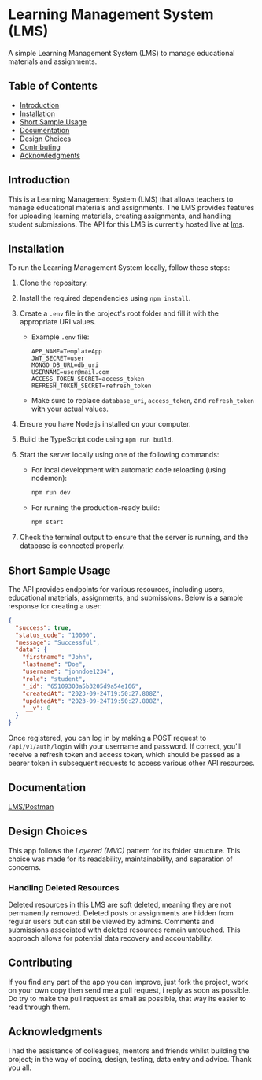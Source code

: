 # Learning Management System (LMS)

A simple Learning Management System (LMS) to manage educational materials and assignments.

## Table of Contents

- [Introduction](#introduction)
- [Installation](#installation)
- [Short Sample Usage](#short-sample-usage)
- [Documentation](#documentation)
- [Design Choices](#design-choices)
- [Contributing](#contributing)
- [Acknowledgments](#acknowledgments)

## Introduction

This is a Learning Management System (LMS) that allows teachers to manage educational materials and assignments. The LMS provides features for uploading learning materials, creating assignments, and handling student submissions. The API for this LMS is currently hosted live at [lms](https://learning-management-system-5tgu.onrender.com).

## Installation

To run the Learning Management System locally, follow these steps:

1. Clone the repository.
2. Install the required dependencies using `npm install`.
3. Create a `.env` file in the project's root folder and fill it with the appropriate URI values.
   - Example `.env` file:
     ```env
     APP_NAME=TemplateApp
     JWT_SECRET=user
     MONGO_DB_URL=db_uri
     USERNAME=user@mail.com
     ACCESS_TOKEN_SECRET=access_token
     REFRESH_TOKEN_SECRET=refresh_token
     ```
   - Make sure to replace `database_uri`, `access_token`, and `refresh_token` with your actual values.
4. Ensure you have Node.js installed on your computer.
5. Build the TypeScript code using `npm run build`.
6. Start the server locally using one of the following commands:

   - For local development with automatic code reloading (using nodemon):
     ```bash
     npm run dev
     ```
   - For running the production-ready build:
     ```bash
     npm start
     ```

7. Check the terminal output to ensure that the server is running, and the database is connected properly.

## Short Sample Usage

The API provides endpoints for various resources, including users, educational materials, assignments, and submissions. Below is a sample response for creating a user:

```json
{
  "success": true,
  "status_code": "10000",
  "message": "Successful",
  "data": {
    "firstname": "John",
    "lastname": "Doe",
    "username": "johndoe1234",
    "role": "student",
    "_id": "65109303a5b3205d9a54e166",
    "createdAt": "2023-09-24T19:50:27.808Z",
    "updatedAt": "2023-09-24T19:50:27.808Z",
    "__v": 0
  }
}
```

Once registered, you can log in by making a POST request to `/api/v1/auth/login` with your username and password. If correct, you'll receive a refresh token and access token, which should be passed as a bearer token in subsequent requests to access various other API resources.

## Documentation

[LMS/Postman](https://documenter.getpostman.com/view/29278179/2s9YJW7SRe)

## Design Choices

This app follows the _Layered (MVC)_ pattern for its folder structure. This choice was made for its readability, maintainability, and separation of concerns.

### Handling Deleted Resources

Deleted resources in this LMS are soft deleted, meaning they are not permanently removed. Deleted posts or assignments are hidden from regular users but can still be viewed by admins. Comments and submissions associated with deleted resources remain untouched. This approach allows for potential data recovery and accountability.

## Contributing

If you find any part of the app you can improve, just fork the project, work on your own copy then send me a pull request, i reply as soon as possible. Do try to make the pull request as small as possible, that way its easier to read through them.

## Acknowledgments

I had the assistance of colleagues, mentors and friends whilst building the project; in the way of coding, design, testing, data entry and advice. Thank you all.
